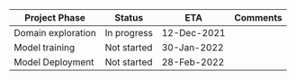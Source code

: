 |Project Phase|Status|ETA|Comments|
|---------------|------|--------|---|
|Domain exploration|In progress|12-Dec-2021||
|Model training|Not started|30-Jan-2022||
|Model Deployment|Not started|28-Feb-2022||
